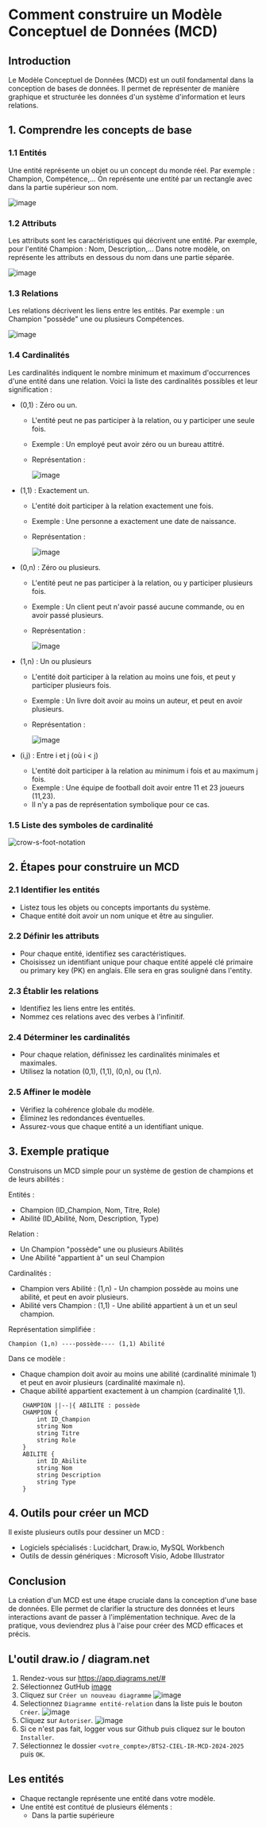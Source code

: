 # Comment construire un Modèle Conceptuel de Données (MCD)

## Introduction

Le Modèle Conceptuel de Données (MCD) est un outil fondamental dans la conception de bases de données. Il permet de représenter de manière graphique et structurée les données d'un système d'information et leurs relations.

## 1. Comprendre les concepts de base

### 1.1 Entités

Une entité représente un objet ou un concept du monde réel. Par exemple : Champion, Compétence,...
On représente une entité par un rectangle avec dans la partie supérieur son nom.

![image](https://github.com/user-attachments/assets/81145d06-ed21-4e26-9283-d3fba26d2855)

### 1.2 Attributs

Les attributs sont les caractéristiques qui décrivent une entité. Par exemple, pour l'entité Champion : Nom, Description,...
Dans notre modèle, on représente les attributs en dessous du nom dans une partie séparée.

![image](https://github.com/user-attachments/assets/1677222b-8997-4e07-bec1-7ccd19a93e6a)

### 1.3 Relations

Les relations décrivent les liens entre les entités. Par exemple : un Champion "possède" une ou plusieurs Compétences.

![image](https://github.com/user-attachments/assets/518b70cb-8c24-4807-80a5-cea19fb852b3)

### 1.4 Cardinalités

Les cardinalités indiquent le nombre minimum et maximum d'occurrences d'une entité dans une relation. Voici la liste des cardinalités possibles et leur signification :

- (0,1) : Zéro ou un.
  - L'entité peut ne pas participer à la relation, ou y participer une seule fois.
  - Exemple : Un employé peut avoir zéro ou un bureau attitré.
  - Représentation :
    
    ![image](https://github.com/user-attachments/assets/13f7d01f-423e-4ae7-b788-60b82f6862c6)

- (1,1) : Exactement un.
  - L'entité doit participer à la relation exactement une fois.
  - Exemple : Une personne a exactement une date de naissance.
  - Représentation :

    ![image](https://github.com/user-attachments/assets/ad18f312-6d0b-42e7-a05d-cb961b914a77)

- (0,n) : Zéro ou plusieurs.
  - L'entité peut ne pas participer à la relation, ou y participer plusieurs fois.
  - Exemple : Un client peut n'avoir passé aucune commande, ou en avoir passé plusieurs.
  - Représentation :

    ![image](https://github.com/user-attachments/assets/085b73dc-b582-444d-8ec7-b3a26f60a3a1)
    
- (1,n) : Un ou plusieurs
  - L'entité doit participer à la relation au moins une fois, et peut y participer plusieurs fois.
  - Exemple : Un livre doit avoir au moins un auteur, et peut en avoir plusieurs.
  - Représentation :

    ![image](https://github.com/user-attachments/assets/eda30424-199b-4153-a4b9-4bb3f2e79814)
 
- (i,j) : Entre i et j (où i < j)
  - L'entité doit participer à la relation au minimum i fois et au maximum j fois.
  - Exemple : Une équipe de football doit avoir entre 11 et 23 joueurs (11,23).
  - Il n'y a pas de représentation symbolique pour ce cas.
 
### 1.5 Liste des symboles de cardinalité

![crow-s-foot-notation](https://github.com/user-attachments/assets/0676bdf9-1165-47e5-b113-09feda617b90)

## 2. Étapes pour construire un MCD

### 2.1 Identifier les entités

- Listez tous les objets ou concepts importants du système.
- Chaque entité doit avoir un nom unique et être au singulier.

### 2.2 Définir les attributs

- Pour chaque entité, identifiez ses caractéristiques.
- Choisissez un identifiant unique pour chaque entité appelé clé primaire ou primary key (PK) en anglais. Elle sera en gras souligné dans l'entity.

### 2.3 Établir les relations

- Identifiez les liens entre les entités.
- Nommez ces relations avec des verbes à l'infinitif.

### 2.4 Déterminer les cardinalités

- Pour chaque relation, définissez les cardinalités minimales et maximales.
- Utilisez la notation (0,1), (1,1), (0,n), ou (1,n).

### 2.5 Affiner le modèle

- Vérifiez la cohérence globale du modèle.
- Éliminez les redondances éventuelles.
- Assurez-vous que chaque entité a un identifiant unique.

## 3. Exemple pratique

Construisons un MCD simple pour un système de gestion de champions et de leurs abilités :

Entités :
- Champion (ID_Champion, Nom, Titre, Role)
- Abilité (ID_Abilité, Nom, Description, Type)

Relation :
- Un Champion "possède" une ou plusieurs Abilités
- Une Abilité "appartient à" un seul Champion

Cardinalités :
- Champion vers Abilité : (1,n) - Un champion possède au moins une abilité, et peut en avoir plusieurs.
- Abilité vers Champion : (1,1) - Une abilité appartient à un et un seul champion.

Représentation simplifiée :

```
Champion (1,n) ----possède---- (1,1) Abilité
```

Dans ce modèle :
- Chaque champion doit avoir au moins une abilité (cardinalité minimale 1) et peut en avoir plusieurs (cardinalité maximale n).
- Chaque abilité appartient exactement à un champion (cardinalité 1,1).

```mermaid
    CHAMPION ||--|{ ABILITE : possède
    CHAMPION {
        int ID_Champion
        string Nom
        string Titre
        string Role
    }
    ABILITE {
        int ID_Abilite
        string Nom
        string Description
        string Type
    }
```

## 4. Outils pour créer un MCD

Il existe plusieurs outils pour dessiner un MCD :
- Logiciels spécialisés : Lucidchart, Draw.io, MySQL Workbench
- Outils de dessin génériques : Microsoft Visio, Adobe Illustrator

## Conclusion

La création d'un MCD est une étape cruciale dans la conception d'une base de données. Elle permet de clarifier la structure des données et leurs interactions avant de passer à l'implémentation technique. Avec de la pratique, vous deviendrez plus à l'aise pour créer des MCD efficaces et précis.

## L'outil draw.io / diagram.net

1. Rendez-vous sur https://app.diagrams.net/#
2. Sélectionnez GutHub
[image](https://github.com/user-attachments/assets/1604ed49-42a1-4a69-b3e4-db4fbbbbe82b)
3. Cliquez sur `Créer un nouveau diagramme`
![image](https://github.com/user-attachments/assets/1ee0e269-f494-444b-bc9e-051faa71a65b)
4. Selectionnez `Diagramme entité-relation` dans la liste puis le bouton `Créer`.
![image](https://github.com/user-attachments/assets/71def5ad-d918-4861-a6a8-2642bfcbeef6)
5. Cliquez sur `Autoriser`.
![image](https://github.com/user-attachments/assets/09674776-baac-40c7-a023-cd9d14957320)
6. Si ce n'est pas fait, logger vous sur Github puis cliquez sur le bouton `Installer`.
7. Sélectionnez le dossier `<votre_compte>/BTS2-CIEL-IR-MCD-2024-2025` puis `OK`.

## Les entités

- Chaque rectangle représente une entité dans votre modèle.
- Une entité est contitué de plusieurs éléments :
  - Dans la partie supérieure

